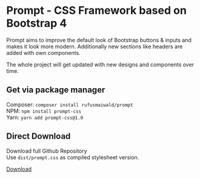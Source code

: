 # Prompt - CSS Framework based on Bootstrap 4

Prompt aims to improve the default look of Bootstrap buttons & inputs
and makes it look more modern. 
Additionally new sections like headers are added with own components. 

The whole project will get updated with new designs and components over time.


## Get via package manager

Composer: `composer install rufusmaiwald/prompt`  
NPM: `npm install prompt-css`  
Yarn: `yarn add prompt-css@1.0`  

## Direct Download

Download full Github Repository  
Use `dist/prompt.css` as compiled stylesheet version.

[Download](https://github.com/rufusmaiwald/prompt/archive/master.zip)
